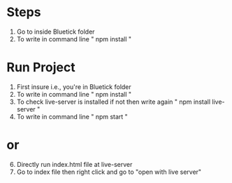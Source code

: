 # Steps

1. Go to inside Bluetick folder
2. To write in command line " npm install "

# Run Project
1. First insure i.e., you're in Bluetick folder
2. To write in command line " npm install "
3. To check live-server is installed if not then write again " npm install live-server "
4. To write in command line " npm start "

# or
6. Directly run index.html file at live-server
7. Go to index file then right click and go to "open with live server"
